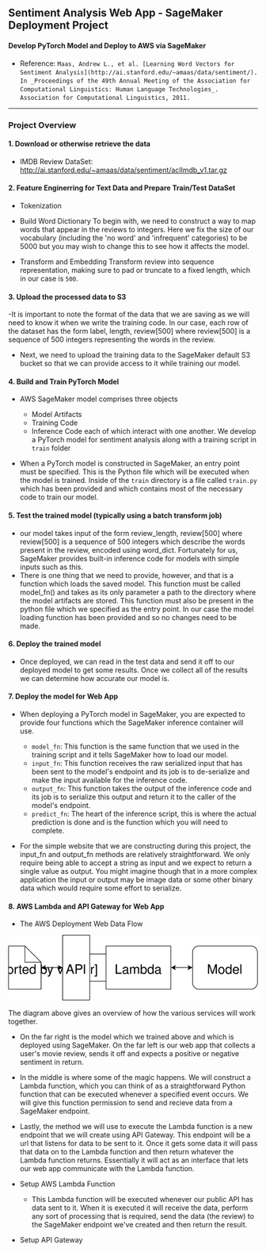 ## Sentiment Analysis Web App - SageMaker Deployment Project
#### Develop PyTorch Model and Deploy to AWS via SageMaker

- Reference: `Maas, Andrew L., et al. [Learning Word Vectors for Sentiment Analysis](http://ai.stanford.edu/~amaas/data/sentiment/). In _Proceedings of the 49th Annual Meeting of the Association for Computational Linguistics: Human Language Technologies_. Association for Computational Linguistics, 2011.`

<hr>

### Project Overview

#### 1. Download or otherwise retrieve the data

- IMDB Review DataSet: http://ai.stanford.edu/~amaas/data/sentiment/aclImdb_v1.tar.gz

#### 2. Feature Enginerring for Text Data and Prepare Train/Test DataSet
- Tokenization

- Build Word Dictionary
  To begin with, we need to construct a way to map words that appear in the reviews to integers. Here we fix the size of our vocabulary (including the 'no word' and 'infrequent' categories) to be 5000 but you may wish to change this to see how it affects the model.

- Transform and Embedding
  Transform review into sequence representation, making sure to pad or truncate to a fixed length, which in our case is `500`.


#### 3. Upload the processed data to S3

-It is important to note the format of the data that we are saving as we will need to know it when we write the training code. In our case, each row of the dataset has the form label, length, review[500] where review[500] is a sequence of 500 integers representing the words in the review.

- Next, we need to upload the training data to the SageMaker default S3 bucket so that we can provide access to it while training our model.

#### 4. Build and Train PyTorch Model

- AWS SageMaker model comprises three objects
  - Model Artifacts
  - Training Code
  - Inference Code
each of which interact with one another. We develop a PyTorch model for sentiment analysis along with a training script in `train` folder

- When a PyTorch model is constructed in SageMaker, an entry point must be specified. This is the Python file which will be executed when the model is trained. Inside of the `train` directory is a file called `train.py` which has been provided and which contains most of the necessary code to train our model. 

#### 5. Test the trained model (typically using a batch transform job)

- our model takes input of the form review_length, review[500] where review[500] is a sequence of 500 integers which describe the words present in the review, encoded using word_dict. Fortunately for us, SageMaker provides built-in inference code for models with simple inputs such as this.
- There is one thing that we need to provide, however, and that is a function which loads the saved model. This function must be called model_fn() and takes as its only parameter a path to the directory where the model artifacts are stored. This function must also be present in the python file which we specified as the entry point. In our case the model loading function has been provided and so no changes need to be made.

#### 6. Deploy the trained model

- Once deployed, we can read in the test data and send it off to our deployed model to get some results. Once we collect all of the results we can determine how accurate our model is.

#### 7. Deploy the model for Web App

- When deploying a PyTorch model in SageMaker, you are expected to provide four functions which the SageMaker inference container will use.
  - `model_fn`: This function is the same function that we used in the training script and it tells SageMaker how to load our model.
  - `input_fn`: This function receives the raw serialized input that has been sent to the model's endpoint and its job is to de-serialize and make the input available for the inference code.
  - `output_fn`: This function takes the output of the inference code and its job is to serialize this output and return it to the caller of the model's endpoint.
  - `predict_fn`: The heart of the inference script, this is where the actual prediction is done and is the function which you will need to complete.

- For the simple website that we are constructing during this project, the input_fn and output_fn methods are relatively straightforward. We only require being able to accept a string as input and we expect to return a single value as output. You might imagine though that in a more complex application the input or output may be image data or some other binary data which would require some effort to serialize.

#### 8. AWS Lambda and API Gateway for Web App

- The AWS Deployment Web Data Flow

![fig](https://github.com/Pyligent/Sentiment-Analysis-AWS-deployment/blob/master/Web%20App%20Diagram.svg)

   
The diagram above gives an overview of how the various services will work together. 
- On the far right is the model which we trained above and which is deployed using SageMaker. On the far left is our web app that collects a user's movie review, sends it off and expects a positive or negative sentiment in return.
- In the middle is where some of the magic happens. We will construct a Lambda function, which you can think of as a straightforward Python function that can be executed whenever a specified event occurs. We will give this function permission to send and recieve data from a SageMaker endpoint.
- Lastly, the method we will use to execute the Lambda function is a new endpoint that we will create using API Gateway. This endpoint will be a url that listens for data to be sent to it. Once it gets some data it will pass that data on to the Lambda function and then return whatever the Lambda function returns. Essentially it will act as an interface that lets our web app communicate with the Lambda function.

- Setup AWS Lambda Function
  - This Lambda function will be executed whenever our public API has data sent to it. When it is executed it will receive the data, perform any sort of processing that is required, send the data (the review) to the SageMaker endpoint we've created and then return the result.
  
 - Setup API Gateway
 
 




